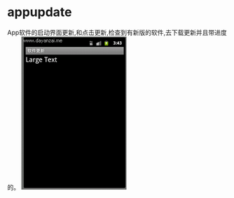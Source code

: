 # appupdate
App软件的启动界面更新,和点击更新,检查到有新版的软件,去下载更新并且带进度的。
![image](https://github.com/loginname-xhj/appupdate/blob/master软件更新/screenshots/app检查更新.gif)
